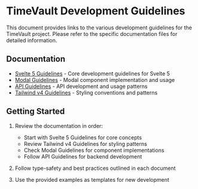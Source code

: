 # TimeVault Development Guidelines

This document provides links to the various development guidelines for the TimeVault project. Please refer to the specific documentation files for detailed information.

## Documentation

- [Svelte 5 Guidelines](./docs/svelte5-guidelines.md) - Core development guidelines for Svelte 5
- [Modal Guidelines](./docs/modal-guidelines.md) - Modal component implementation and usage
- [API Guidelines](./docs/api-guidelines.md) - API development and usage patterns
- [Tailwind v4 Guidelines](./docs/tailwind-v4-guidelines.md) - Styling conventions and patterns

## Getting Started

1. Review the documentation in order:
   - Start with Svelte 5 Guidelines for core concepts
   - Review Tailwind v4 Guidelines for styling patterns
   - Check Modal Guidelines for component implementations
   - Follow API Guidelines for backend development

2. Follow type-safety and best practices outlined in each document

3. Use the provided examples as templates for new development
